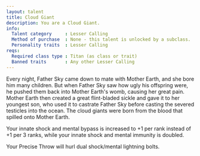 ```yaml
---
layout: talent
title: Cloud Giant
description: You are a Cloud Giant.
info:
  Talent category     : Lesser Calling
  Method of purchase  : None - this talent is unlocked by a subclass.
  Personality traits  : Lesser Calling
reqs:
  Required class type : Titan (as class or trait)
  Banned traits       : Any other Lesser Calling
---
```


Every night, Father Sky came down to mate with Mother Earth, and she bore him many children. But when Father Sky saw how ugly his offspring were, he pushed them back into Mother Earth's womb, causing her great pain. Mother Earth then created a great flint-bladed sickle and gave it to her youngest son, who used it to castrate Father Sky before casting the severed testicles into the ocean. The cloud giants were born from the blood that spilled onto Mother Earth.

Your innate shock and mental bypass is increased to +1 per rank instead of +1 per 3 ranks, while your innate shock and mental immunity is doubled.

Your Precise Throw will hurl dual shock/mental lightning bolts.